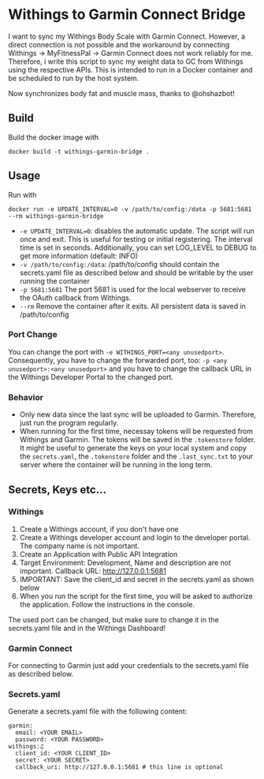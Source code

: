 # Withings to Garmin Connect Bridge
I want to sync my Withings Body Scale with Garmin Connect. However, a direct connection is not possible and the workaround by connecting Withings -> MyFitnessPal -> Garmin Connect does not work reliably for me.
Therefore, i write this script to sync my weight data to GC from Withings using the respective APIs. This is intended to run in a 
Docker container and be scheduled to run by the host system.

Now synchronizes body fat and muscle mass, thanks to @ohshazbot!

## Build
Build the docker image with
```
docker build -t withings-garmin-bridge .
```

## Usage
Run with
```
docker run -e UPDATE_INTERVAL=0 -v /path/to/config:/data -p 5681:5681 --rm withings-garmin-bridge
```
- `-e UPDATE_INTERVAL=0`: disables the automatic update. The script will run once and exit. This is useful for testing or initial registering. The interval time is set in seconds. Additionally, you can set LOG_LEVEL to DEBUG to get more information (default: INFO)
- `-v /path/to/config:/data`: /path/to/config should contain the secrets.yaml file as described below and should be writable by the user running the container
- `-p 5681:5681` The port 5681 is used for the local webserver to receive the OAuth callback from Withings.
- `--rm` Remove the container after it exits. All persistent data is saved in /path/to/config

### Port Change
You can change the port with `-e WITHINGS_PORT=<any unusedport>`. Consequently, you have to change the forwarded port, too: `-p <any unusedport>:<any unusedport>` and you have to change the callback URL in the Withings Developer Portal to the changed port.

### Behavior
- Only new data since the last sync will be uploaded to Garmin. Therefore, just run the program regularly.
- When running for the first time, necessay tokens will be requested from Withings and Garmin. The tokens will be saved in the `.tokenstore` folder. It might be useful to generate the keys on your local system and copy the `secrets.yaml`, the `.tokenstore` folder and the `.last_sync.txt` to your server where the container will be running in the long term.

## Secrets, Keys etc...
### Withings
1. Create a Withings account, if you don't have one
2. Create a Withings developer account and login to the developer portal. The company name is not important.
3. Create an Application with Public API Integration
4. Target Environment: Development, Name and description are not important. Callback URL: http://127.0.0.1:5681
5. IMPORTANT: Save the client_id and secret in the secrets.yaml as shown below
6. When you run the script for the first time, you will be asked to authorize the application. Follow the instructions in the console.

The used port can be changed, but make sure to change it in the secrets.yaml file and in the Withings Dashboard!

### Garmin Connect
For connecting to Garmin just add your credentials to the secrets.yaml file as described below.

### Secrets.yaml
Generate a secrets.yaml file with the following content:
```
garmin:
  email: <YOUR EMAIL>
  password: <YOUR PASSWORD>
withings:♫
  client_id: <YOUR CLIENT_ID>
  secret: <YOUR SECRET>
  callback_uri: http://127.0.0.1:5681 # this line is optional
```


